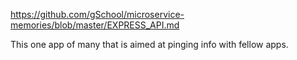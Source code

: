 https://github.com/gSchool/microservice-memories/blob/master/EXPRESS_API.md


This one app of many that is aimed at pinging info with fellow apps.  